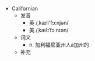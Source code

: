 - Californian
  - 发音
    - 英 /,kæli'fɔ:njən/
    - 美 /ˌkælɪˈfɔːnɪən/
  - 词义
    - n. 加利福尼亚州人a加州的
  - 补充
